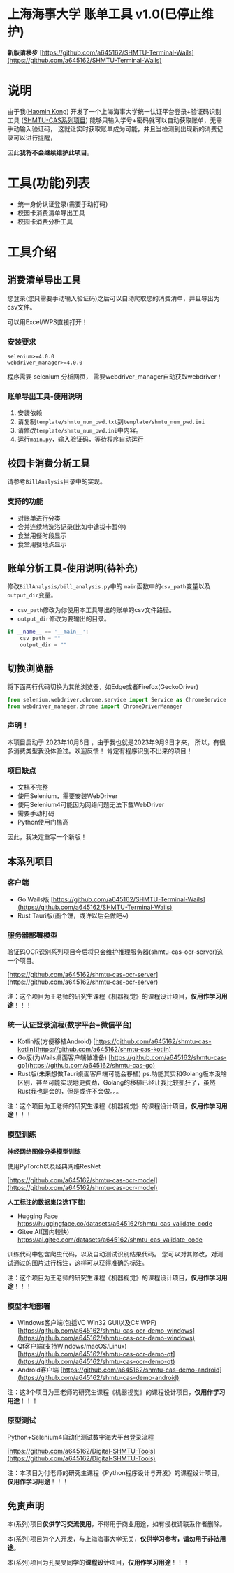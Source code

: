 # 上海海事大学 账单工具 v1.0(已停止维护)

**新版请移步**
[https://github.com/a645162/SHMTU-Terminal-Wails](https://github.com/a645162/SHMTU-Terminal-Wails)

# 说明

由于我([Haomin Kong](https://github.com/a645162))
开发了一个上海海事大学统一认证平台登录+验证码识别工具
([SHMTU-CAS系列项目](#本系列项目))
能够只输入学号+密码就可以自动获取账单，无需手动输入验证码，
这就让实时获取账单成为可能，并且当检测到出现新的消费记录可以进行提醒，

因此**我将不会继续维护此项目**。

# 工具(功能)列表

- 统一身份认证登录(需要手动打码)
- 校园卡消费清单导出工具
- 校园卡消费分析工具

# 工具介绍

## 消费清单导出工具

您登录(您只需要手动输入验证码)之后可以自动爬取您的消费清单，并且导出为csv文件。

可以用Excel/WPS直接打开！

### 安装要求

```
selenium>=4.0.0
webdriver_manager>=4.0.0
```

程序需要 selenium 分析网页，
需要webdriver_manager自动获取webdriver！

### 账单导出工具-使用说明

1. 安装依赖
2. 请复制`template/shmtu_num_pwd.txt`到`template/shmtu_num_pwd.ini`
3. 请修改`template/shmtu_num_pwd.ini`中内容。
4. 运行`main.py`，输入验证码，等待程序自动运行

## 校园卡消费分析工具

请参考`BillAnalysis`目录中的实现。

### 支持的功能

- 对账单进行分类
- 合并连续地洗浴记录(比如中途拔卡暂停)
- 食堂用餐时段显示
- 食堂用餐地点显示

## 账单分析工具-使用说明(待补充)

修改`BillAnalysis/bill_analysis.py`中的
`main`函数中的`csv_path`变量以及`output_dir`变量。

- `csv_path`修改为你使用本工具导出的账单的csv文件路径。
- `output_dir`修改为要输出的目录。

```python
if __name__ == '__main__':
    csv_path = ""
    output_dir = ""
```

## 切换浏览器

将下面两行代码切换为其他浏览器，如Edge或者Firefox(GeckoDriver)

```python
from selenium.webdriver.chrome.service import Service as ChromeService
from webdriver_manager.chrome import ChromeDriverManager
```

### 声明！

本项目启动于 2023年10月6日 ，由于我也就是2023年9月9日才来，
所以，有很多消费类型我没体验过。欢迎反馈！
肯定有程序识别不出来的项目！

### 项目缺点

- 文档不完整
- 使用Selenium，需要安装WebDriver
- 使用Selenium4可能因为网络问题无法下载WebDriver
- 需要手动打码
- Python使用门槛高

因此，我决定重写一个新版！

## 本系列项目

### 客户端

* Go Wails版
  [https://github.com/a645162/SHMTU-Terminal-Wails](https://github.com/a645162/SHMTU-Terminal-Wails)
* Rust Tauri版(画个饼，或许以后会做吧~)

### 服务器部署模型

验证码OCR识别系列项目今后将只会维护推理服务器(shmtu-cas-ocr-server)这一个项目。

[https://github.com/a645162/shmtu-cas-ocr-server](https://github.com/a645162/shmtu-cas-ocr-server)

注：这个项目为王老师的研究生课程《机器视觉》的课程设计项目，**仅用作学习用途**！！！

### 统一认证登录流程(数字平台+微信平台)

* Kotlin版(方便移植Android)
  [https://github.com/a645162/shmtu-cas-kotlin](https://github.com/a645162/shmtu-cas-kotlin)
* Go版(为Wails桌面客户端做准备)
  [https://github.com/a645162/shmtu-cas-go](https://github.com/a645162/shmtu-cas-go)
* Rust版(未来想做Tauri桌面客户端可能会移植)
  ps.功能其实和Golang版本没啥区别，甚至可能实现地更费劲，Golang的移植已经让我比较抓狂了，虽然Rust我也是会的，但是或许不会做。。。

注：这个项目为王老师的研究生课程《机器视觉》的课程设计项目，**仅用作学习用途**！！！

### 模型训练

**神经网络图像分类模型训练**

使用PyTorch以及经典网络ResNet

[https://github.com/a645162/shmtu-cas-ocr-model](https://github.com/a645162/shmtu-cas-ocr-model)

**人工标注的数据集(2选1下载)**

* Hugging Face
  https://huggingface.co/datasets/a645162/shmtu_cas_validate_code
* Gitee AI(国内较快)
  https://ai.gitee.com/datasets/a645162/shmtu_cas_validate_code

训练代码中包含爬虫代码，以及自动测试识别结果代码。
您可以对其修改，对测试通过的图片进行标注，这样可以获得准确的标注。

注：这个项目为王老师的研究生课程《机器视觉》的课程设计项目，**仅用作学习用途**！！！

### 模型本地部署

* Windows客户端(包括VC Win32 GUI以及C# WPF)
  [https://github.com/a645162/shmtu-cas-ocr-demo-windows](https://github.com/a645162/shmtu-cas-ocr-demo-windows)
* Qt客户端(支持Windows/macOS/Linux)
  [https://github.com/a645162/shmtu-cas-ocr-demo-qt](https://github.com/a645162/shmtu-cas-ocr-demo-qt)
* Android客户端
  [https://github.com/a645162/shmtu-cas-demo-android](https://github.com/a645162/shmtu-cas-demo-android)

注：这3个项目为王老师的研究生课程《机器视觉》的课程设计项目，**仅用作学习用途**！！！

### 原型测试

Python+Selenium4自动化测试数字海大平台登录流程

[https://github.com/a645162/Digital-SHMTU-Tools](https://github.com/a645162/Digital-SHMTU-Tools)

注：本项目为付老师的研究生课程《Python程序设计与开发》的课程设计项目，**仅用作学习用途**！！！

## 免责声明

本(系列)项目**仅供学习交流使用**，不得用于商业用途，如有侵权请联系作者删除。

本(系列)项目为个人开发，与上海海事大学无关，**仅供学习参考，请勿用于非法用途**。

本(系列)项目为孔昊旻同学的**课程设计**项目，**仅用作学习用途**！！！
